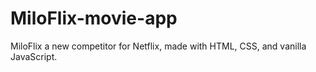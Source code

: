 # MiloFlix-movie-app
MiloFlix a new competitor for Netflix, made with HTML, CSS, and vanilla JavaScript.

